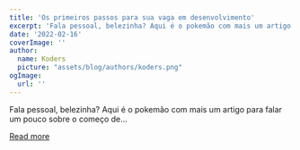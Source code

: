 ```yaml
---
title: 'Os primeiros passos para sua vaga em desenvolvimento'
excerpt: 'Fala pessoal, belezinha? Aqui é o pokemão com mais um artigo para falar um pouco sobre o começo de...'
date: '2022-02-16'
coverImage: ''
author:
  name: Koders
  picture: "assets/blog/authors/koders.png"
ogImage:
  url: ''
---
```


Fala pessoal, belezinha? Aqui é o pokemão com mais um artigo para falar um pouco sobre o começo de...

[Read more](https://dev.to/acaverna/os-primeiros-passos-para-sua-vaga-em-desenvolvimento-2e95)

